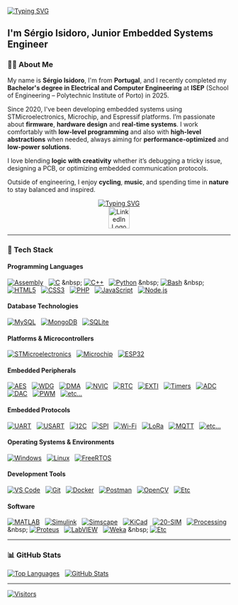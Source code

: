 [![Typing SVG](https://readme-typing-svg.demolab.com/?lines=%F0%9F%91%8B+Hi+there!;%F0%9F%99%8C+Welcome+to+my+GitHub!&font=Courier+New&size=26&padding=20&lineHeight=50&duration=1000&pause=500)](#)
## I'm Sérgio Isidoro, Junior Embedded Systems Engineer

### 🧑‍💻 About Me

My name is **Sérgio Isidoro**, I'm from **Portugal**, and I recently completed my **Bachelor's degree in Electrical and Computer Engineering** at **ISEP** (School of Engineering – Polytechnic Institute of Porto) in 2025.

Since 2020, I've been developing embedded systems using STMicroelectronics, Microchip, and Espressif platforms.
I’m passionate about **firmware**, **hardware design** and **real-time systems**.
I work comfortably with **low-level programming** and also with **high-level abstractions** when needed, always aiming for **performance-optimized** and **low-power solutions**.

I love blending **logic with creativity** whether it’s debugging a tricky issue, designing a PCB, or optimizing embedded communication protocols.

Outside of engineering, I enjoy **cycling**, **music**, and spending time in **nature** to stay balanced and inspired.

<div align="center">

[![Typing SVG](https://readme-typing-svg.demolab.com/?lines=%F0%9F%91%8D+Follow+me+on+LinkedIn!&font=Courier+New&size=20&duration=2000&pause=1000&color=0077B5&center=true&vCenter=true)](https://git.io/typing-svg)
  <br>
  <a href="https://www.linkedin.com/in/sergio-isidoro/" target="_blank" rel="noopener noreferrer" style="text-decoration: none;">
    <img src="https://cdn.iconfinder.com/data/icons/social-media-2210/24/Linkedin-512.png" alt="LinkedIn Logo" width="48" height="48" style="vertical-align: middle;" />
  </a>
</div>


---

### 🧰 Tech Stack

#### Programming Languages
[![Assembly](https://img.shields.io/badge/Assembly-555555)](https://en.wikipedia.org/wiki/Assembly_language)
&nbsp;
[![C](https://img.shields.io/badge/C-00599C?style=flat&logo=c&logoColor=white)](https://en.wikipedia.org/wiki/C_(programming_language))
&nbsp;
[![C++](https://img.shields.io/badge/C++-00599C?style=flat&logo=c%2B%2B&logoColor=white)](https://en.wikipedia.org/wiki/C%2B%2B)
&nbsp;
[![Python](https://img.shields.io/badge/Python-3670A0?style=flat&logo=python&logoColor=white)](https://en.wikipedia.org/wiki/Python_(programming_language))
&nbsp;
[![Bash](https://img.shields.io/badge/Bash-4EAA25?style=flat&logo=gnu-bash&logoColor=white)](https://en.wikipedia.org/wiki/Bash_(Unix_shell))
&nbsp;
[![HTML5](https://img.shields.io/badge/HTML5-E34F26?style=flat&logo=html5&logoColor=white)](https://en.wikipedia.org/wiki/HTML5)
&nbsp;
[![CSS3](https://img.shields.io/badge/CSS3-1572B6?style=flat&logo=css3&logoColor=white)](https://en.wikipedia.org/wiki/CSS)
&nbsp;
[![PHP](https://img.shields.io/badge/PHP-777BB4?style=flat&logo=php&logoColor=white)](https://en.wikipedia.org/wiki/PHP)
&nbsp;
[![JavaScript](https://img.shields.io/badge/JavaScript-F7DF1E?style=flat&logo=javascript&logoColor=black)](https://en.wikipedia.org/wiki/JavaScript)
&nbsp;
[![Node.js](https://img.shields.io/badge/Node.js-339933?style=flat&logo=node.js&logoColor=white)](https://en.wikipedia.org/wiki/Node.js)

#### Database Technologies
[![MySQL](https://img.shields.io/badge/MySQL-4479A1?style=flat&logo=mysql&logoColor=white)](https://en.wikipedia.org/wiki/MySQL)
&nbsp;
[![MongoDB](https://img.shields.io/badge/MongoDB-47A248?style=flat&logo=mongodb&logoColor=white)](https://en.wikipedia.org/wiki/MongoDB)
&nbsp;
[![SQLite](https://img.shields.io/badge/SQLite-003B57?style=flat&logo=sqlite&logoColor=white)](https://en.wikipedia.org/wiki/SQLite)

#### Platforms & Microcontrollers
[![STMicroelectronics](https://img.shields.io/badge/STMicroelectronics-blue?style=flat&logo=stmicroelectronics&logoColor=white)](https://en.wikipedia.org/wiki/STMicroelectronics)
&nbsp;
[![Microchip](https://img.shields.io/badge/Microchip-red?style=flat&logo=microchip&logoColor=white)](https://en.wikipedia.org/wiki/Microchip_Technology)
&nbsp;
[![ESP32](https://img.shields.io/badge/Espressif-008080?style=flat&logo=espressif&logoColor=white)](https://en.wikipedia.org/wiki/ESP32)

#### Embedded Peripherals
[![AES](https://img.shields.io/badge/AES-228B22?style=flat)](https://en.wikipedia.org/wiki/Advanced_Encryption_Standard)
&nbsp;
[![WDG](https://img.shields.io/badge/WDG-DC143C?style=flat)](https://en.wikipedia.org/wiki/Watchdog_timer)
&nbsp;
[![DMA](https://img.shields.io/badge/DMA-9932CC?style=flat)](https://en.wikipedia.org/wiki/Direct_memory_access)
&nbsp;
[![NVIC](https://img.shields.io/badge/NVIC-708090?style=flat)](https://en.wikipedia.org/wiki/Nested_vectored_interrupt_controller)
&nbsp;
[![RTC](https://img.shields.io/badge/RTC-006400?style=flat)](https://en.wikipedia.org/wiki/Real-time_clock)
&nbsp;
[![EXTI](https://img.shields.io/badge/EXTI-FF4500?style=flat)](https://en.wikipedia.org/wiki/Interrupt)
&nbsp;
[![Timers](https://img.shields.io/badge/Timers-4682B4?style=flat)](https://en.wikipedia.org/wiki/Timer_(computing))
&nbsp;
[![ADC](https://img.shields.io/badge/ADC-4682B4?style=flat)](https://en.wikipedia.org/wiki/Analog-to-digital_converter)
&nbsp;
[![DAC](https://img.shields.io/badge/DAC-9370DB?style=flat)](https://en.wikipedia.org/wiki/Digital-to-analog_converter)
&nbsp;
[![PWM](https://img.shields.io/badge/PWM-FF8C00?style=flat)](https://en.wikipedia.org/wiki/Pulse-width_modulation)
&nbsp;
[![etc...](https://img.shields.io/badge/etc...-777777?style=flat)](https://en.wikipedia.org/wiki/Peripheral)

#### Embedded Protocols
[![UART](https://img.shields.io/badge/UART-FFA500?style=flat)](https://en.wikipedia.org/wiki/Universal_asynchronous_receiver-transmitter)
&nbsp;
[![USART](https://img.shields.io/badge/USART-1E90FF?style=flat)](https://en.wikipedia.org/wiki/Universal_asynchronous_receiver-transmitter)
&nbsp;
[![I2C](https://img.shields.io/badge/I2C-003B57?style=flat)](https://en.wikipedia.org/wiki/I%C2%B2C)
&nbsp;
[![SPI](https://img.shields.io/badge/SPI-00686D?style=flat)](https://en.wikipedia.org/wiki/Serial_Peripheral_Interface)
&nbsp;
[![Wi-Fi](https://img.shields.io/badge/Wi--Fi-000000?style=flat&logo=wi-fi&logoColor=white)](https://en.wikipedia.org/wiki/Wi-Fi)
&nbsp;
[![LoRa](https://img.shields.io/badge/LoRa-00A9A5?style=flat)](https://en.wikipedia.org/wiki/LoRa)
&nbsp;
[![MQTT](https://img.shields.io/badge/MQTT-660066?style=flat)](https://en.wikipedia.org/wiki/MQTT)
&nbsp;
[![etc...](https://img.shields.io/badge/etc...-777777?style=flat)](#)

#### Operating Systems & Environments
[![Windows](https://img.shields.io/badge/Windows-0078D6?style=flat&logo=windows&logoColor=white)](https://en.wikipedia.org/wiki/Microsoft_Windows)
&nbsp;
[![Linux](https://img.shields.io/badge/Linux-FCC624?style=flat&logo=linux&logoColor=black)](https://en.wikipedia.org/wiki/Linux)
&nbsp;
[![FreeRTOS](https://img.shields.io/badge/FreeRTOS-003865?style=flat&logo=freertos&logoColor=white)](https://en.wikipedia.org/wiki/FreeRTOS)

#### Development Tools
[![VS Code](https://img.shields.io/badge/VS_Code-007ACC?style=flat&logo=visualstudiocode&logoColor=white)](https://en.wikipedia.org/wiki/Visual_Studio_Code)
&nbsp;
[![Git](https://img.shields.io/badge/Git-F05032?style=flat&logo=git&logoColor=white)](https://en.wikipedia.org/wiki/Git)
&nbsp;
[![Docker](https://img.shields.io/badge/Docker-2496ED?style=flat&logo=docker&logoColor=white)](https://en.wikipedia.org/wiki/Docker_(software))
&nbsp;
[![Postman](https://img.shields.io/badge/Postman-FF6C37?style=flat&logo=postman&logoColor=white)](https://en.wikipedia.org/wiki/Postman_(software))
&nbsp;
[![OpenCV](https://img.shields.io/badge/OpenCV-5C3EE8?style=flat&logo=opencv&logoColor=white)](https://en.wikipedia.org/wiki/OpenCV)
&nbsp;
[![Etc](https://img.shields.io/badge/etc...-777777?style=flat)](#)

#### Software
[![MATLAB](https://img.shields.io/badge/MATLAB-0076A8?style=flat)](https://en.wikipedia.org/wiki/MATLAB)
&nbsp;
[![Simulink](https://img.shields.io/badge/Simulink-FF7300?style=flat)](https://en.wikipedia.org/wiki/Simulink)
&nbsp;
[![Simscape](https://img.shields.io/badge/Simscape-8A2BE2?style=flat)](https://en.m.wikipedia.org/wiki/MATLAB)
&nbsp;
[![KiCad](https://img.shields.io/badge/KiCad-223344?style=flat&logo=kicad&logoColor=white)](https://en.wikipedia.org/wiki/KiCad)
&nbsp;
[![20-SIM](https://img.shields.io/badge/20--SIM-FF6C37?style=flat&logo=simulink&logoColor=white)](https://en.m.wikipedia.org/wiki/20-sim)
&nbsp;
[![Processing](https://img.shields.io/badge/Processing-0096D8?style=flat&logo=processingfoundation&logoColor=white)](https://en.wikipedia.org/wiki/Processing_(programming_language))
&nbsp;
[![Proteus](https://img.shields.io/badge/Proteus-DC143C?style=flat&logo=&logoColor=white)](https://en.wikipedia.org/wiki/Proteus_Design_Suite)
&nbsp;
[![LabVIEW](https://img.shields.io/badge/LabVIEW-FFD700?style=flat)](https://en.wikipedia.org/wiki/LabVIEW)
&nbsp;
[![Weka](https://img.shields.io/badge/Weka-007396?style=flat&logo=weka&logoColor=white)](https://en.wikipedia.org/wiki/Weka_(machine_learning))
&nbsp;
[![Etc](https://img.shields.io/badge/etc...-777777?style=flat)](#)

---

### 📊 GitHub Stats

[![Top Languages](https://github-readme-stats.vercel.app/api/top-langs/?username=manoper93&layout=donut&theme=github_dark&langs_count=10)](#)
&nbsp;
[![GitHub Stats](https://github-readme-stats.vercel.app/api?username=manoper93&show_icons=true&theme=github_dark&count_private=true)](#)

---

[![Visitors](https://visitor-badge.laobi.icu/badge?page_id=manoper93)](#)
